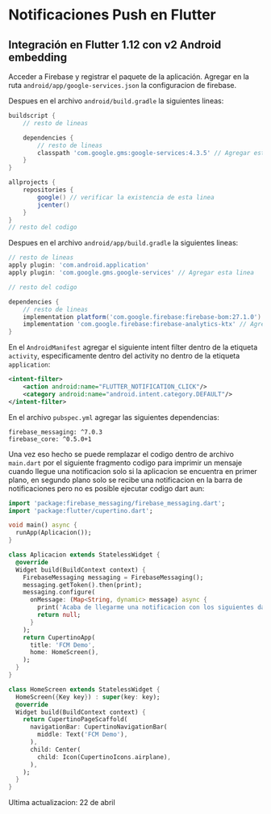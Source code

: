 # Notificaciones Push en Flutter

## Integración en Flutter 1.12 con v2 Android embedding

Acceder a Firebase y registrar el paquete de la aplicación. Agregar en la ruta
`android/app/google-services.json` la configuracion de firebase.

Despues en el archivo `android/build.gradle` la siguientes lineas:

```gradle
buildscript {
    // resto de lineas

    dependencies {
        // resto de lineas
        classpath 'com.google.gms:google-services:4.3.5' // Agregar esta linea
    }
}

allprojects {
    repositories {
        google() // verificar la existencia de esta linea
        jcenter()
    }
}
// resto del codigo
```

Despues en el archivo `android/app/build.gradle` la siguientes lineas:

```gradle
// resto de lineas
apply plugin: 'com.android.application'
apply plugin: 'com.google.gms.google-services' // Agregar esta linea

// resto del codigo

dependencies {
    // resto de lineas
    implementation platform('com.google.firebase:firebase-bom:27.1.0') // Agregar esta linea
    implementation 'com.google.firebase:firebase-analytics-ktx' // Agregar en caso de haber agregado analytics en el proyecto firebase
}
```

En el `AndroidManifest` agregar el siguiente intent filter dentro de la etiqueta
`activity`, especificamente dentro del activity no dentro de la etiqueta
`application`:

```xml
<intent-filter>
    <action android:name="FLUTTER_NOTIFICATION_CLICK"/>
    <category android:name="android.intent.category.DEFAULT"/>
</intent-filter>
```

En el archivo `pubspec.yml` agregar las siguientes dependencias:

```
firebase_messaging: ^7.0.3
firebase_core: ^0.5.0+1
```

Una vez eso hecho se puede remplazar el codigo dentro de archivo `main.dart` por
el siguiente fragmento codigo para imprimir un mensaje cuando llegue una
notificacion solo si la aplicacion se encuentra en primer plano, en segundo
plano solo se recibe una notificacion en la barra de notificaciones pero no es
posible ejecutar codigo dart aun:

```dart
import 'package:firebase_messaging/firebase_messaging.dart';
import 'package:flutter/cupertino.dart';

void main() async {
  runApp(Aplicacion());
}

class Aplicacion extends StatelessWidget {
  @override
  Widget build(BuildContext context) {
    FirebaseMessaging messaging = FirebaseMessaging();
    messaging.getToken().then(print);
    messaging.configure(
      onMessage: (Map<String, dynamic> message) async {
        print('Acaba de llegarme una notificacion con los siguientes datos $message');
        return null;
      }
    );
    return CupertinoApp(
      title: 'FCM Demo',
      home: HomeScreen(),
    );
  }
}

class HomeScreen extends StatelessWidget {
  HomeScreen({Key key}) : super(key: key);
  @override
  Widget build(BuildContext context) {
    return CupertinoPageScaffold(
      navigationBar: CupertinoNavigationBar(
        middle: Text('FCM Demo'),
      ),
      child: Center(
        child: Icon(CupertinoIcons.airplane),
      ),
    );
  }
}

```

Ultima actualizacion: 22 de abril

